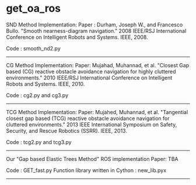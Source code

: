 # get_oa_ros

SND Method Implementation:
Paper : Durham, Joseph W., and Francesco Bullo. "Smooth nearness-diagram navigation." 2008 IEEE/RSJ International Conference on Intelligent Robots and Systems. IEEE, 2008.

Code : smooth_nd2.py

-------------------------------------------------------------------------------------------------------------------------------------------------------------------

CG Method Implementation:
Paper: Mujahad, Muhannad, et al. "Closest Gap based (CG) reactive obstacle avoidance navigation for highly cluttered environments." 2010 IEEE/RSJ International Conference on Intelligent Robots and Systems. IEEE, 2010.

Code : cg2.py and cg3.py

-------------------------------------------------------------------------------------------------------------------------------------------------------------------
TCG Method Implementation:
Paper: Mujahed, Muhannad, et al. "Tangential closest gap based (TCG) reactive obstacle avoidance navigation for cluttered environments." 2013 IEEE International Symposium on Safety, Security, and Rescue Robotics (SSRR). IEEE, 2013.

Code : tcg2.py and tcg3.py

-------------------------------------------------------------------------------------------------------------------------------------------------------------------
Our "Gap based Elastic Trees Method" ROS implementation
Paper: TBA

Code : GET_fast.py
Function library written in Cython : new_lib.pyx

-------------------------------------------------------------------------------------------------------------------------------------------------------------------


